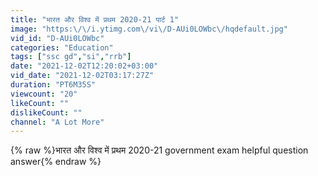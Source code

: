 ```yaml
---
title: "भारत और विश्व में प्रथम 2020-21 पार्ट 1"
image: "https:\/\/i.ytimg.com\/vi\/D-AUi0LOWbc\/hqdefault.jpg"
vid_id: "D-AUi0LOWbc"
categories: "Education"
tags: ["ssc gd","si","rrb"]
date: "2021-12-02T12:20:02+03:00"
vid_date: "2021-12-02T03:17:27Z"
duration: "PT6M35S"
viewcount: "20"
likeCount: ""
dislikeCount: ""
channel: "A Lot More"
---
```

{% raw %}भारत और विश्व में प्रथम 2020-21 government exam helpful question answer{% endraw %}
